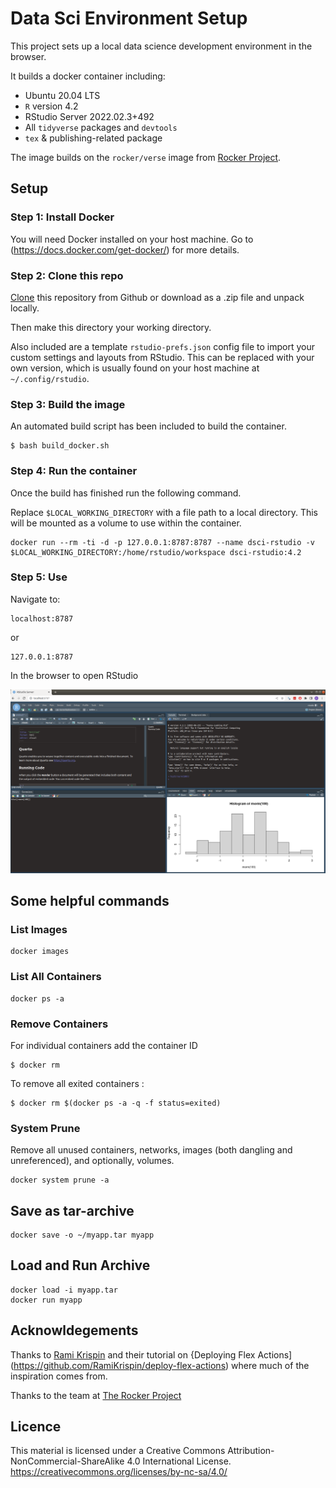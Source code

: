 # Data Sci Environment Setup

This project sets up a local data science development environment in the browser.  

It builds a docker container including:  

  + Ubuntu 20.04 LTS  
  + `R` version 4.2  
  + RStudio Server 2022.02.3+492  
  + All `tidyverse` packages  and `devtools`  
  + `tex` & publishing-related package  

The image builds on the `rocker/verse` image from [Rocker Project](https://rocker-project.org/).   


## Setup  

### Step 1: Install Docker    

You will need Docker installed on your host machine. Go to (https://docs.docker.com/get-docker/)
for more details.  

### Step 2: Clone this repo   

[Clone](https://docs.github.com/en/get-started/getting-started-with-git/about-remote-repositories) this repository from Github 
or download as a .zip file and unpack locally.   

Then make this directory your working directory.    

Also included are a template `rstudio-prefs.json` config file to import your
custom settings and layouts from RStudio. This can be replaced with your own 
version, which is usually found on your host machine at `~/.config/rstudio`.    


### Step 3: Build the image     

An automated build script has been included to build the container.   

```console
$ bash build_docker.sh
```

### Step 4: Run the container   

Once the build has finished run the following command.

Replace `$LOCAL_WORKING_DIRECTORY` with a file path to a local directory. This will be mounted as a volume to use within the container.    

```console
docker run --rm -ti -d -p 127.0.0.1:8787:8787 --name dsci-rstudio -v $LOCAL_WORKING_DIRECTORY:/home/rstudio/workspace dsci-rstudio:4.2
```

### Step 5: Use   

Navigate to: 

```
localhost:8787
```

or

```
127.0.0.1:8787
```
 
In the browser to open RStudio

![](img/rstd.png)

## Some helpful commands

### List Images  

```
docker images 
```

### List All Containers

```
docker ps -a
```
### Remove Containers  

For individual containers add the container ID
```
$ docker rm
```  
To remove all exited containers :  

```
$ docker rm $(docker ps -a -q -f status=exited)
```

### System Prune

Remove all unused containers, networks, images (both dangling and unreferenced), and optionally, volumes.  

```
docker system prune -a
```  

## Save as tar-archive  

```
docker save -o ~/myapp.tar myapp
``` 

## Load and Run Archive  

```
docker load -i myapp.tar
docker run myapp
```

## Acknowldegements  

Thanks to [Rami Krispin](https://github.com/RamiKrispin) and 
their tutorial on {Deploying Flex Actions](https://github.com/RamiKrispin/deploy-flex-actions) where much of the inspiration comes from.  

Thanks to the team at [The Rocker Project](https://rocker-project.org/)


## Licence  

This material is licensed under a Creative Commons Attribution-NonCommercial-ShareAlike 4.0 International License. https://creativecommons.org/licenses/by-nc-sa/4.0/
